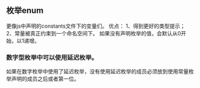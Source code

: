 <!--
 * @Author: wangxiaoting wangxiaoting@4paradigm.com
 * @Date: 2023-04-23 13:48:58
 * @LastEditors: wangxiaoting wangxiaoting@4paradigm.com
 * @LastEditTime: 2023-04-23 14:37:18
 * @Description: ts枚举类型 enum
-->
## 枚举enum
更像js中声明的constants文件下的变量们。
优点：
1、得到更好的类型提示；
2、常量被真正约束到一个命名空间下。
如果没有声明枚举的值，会默认从0开始，以1递增。

### 数字型枚举中可以使用延迟枚举。
如果在数字枚举中使用了延迟枚举，没有使用延迟枚举的成员必须放到使用常量枚举声明的成员之后或者第一位。